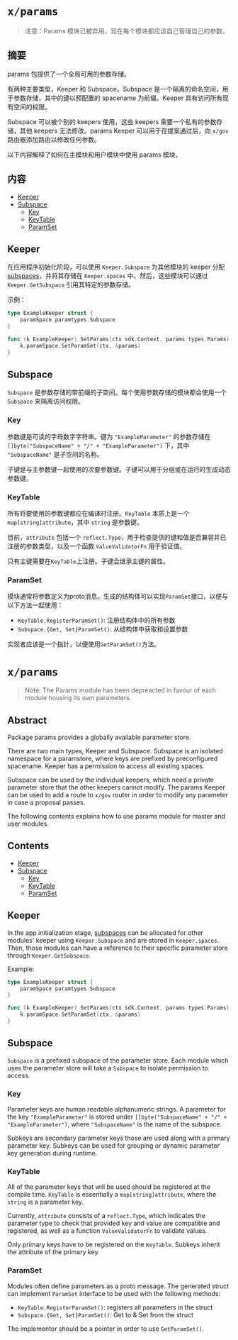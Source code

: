 # `x/params`

> 注意：Params 模块已被弃用，现在每个模块都应该自己管理自己的参数。

## 摘要

params 包提供了一个全局可用的参数存储。

有两种主要类型，Keeper 和 Subspace。Subspace 是一个隔离的命名空间，用于参数存储，其中的键以预配置的 spacename 为前缀。Keeper 具有访问所有现有空间的权限。

Subspace 可以被个别的 keepers 使用，这些 keepers 需要一个私有的参数存储，其他 keepers 无法修改。params Keeper 可以用于在提案通过后，向 `x/gov` 路由器添加路由以修改任何参数。

以下内容解释了如何在主模块和用户模块中使用 params 模块。

## 内容

* [Keeper](#keeper)
* [Subspace](#subspace)
    * [Key](#key)
    * [KeyTable](#keytable)
    * [ParamSet](#paramset)

## Keeper

在应用程序初始化阶段，可以使用 `Keeper.Subspace` 为其他模块的 keeper 分配 [subspaces](#subspace)，并将其存储在 `Keeper.spaces` 中。然后，这些模块可以通过 `Keeper.GetSubspace` 引用其特定的参数存储。

示例：

```go
type ExampleKeeper struct {
	paramSpace paramtypes.Subspace
}

func (k ExampleKeeper) SetParams(ctx sdk.Context, params types.Params) {
	k.paramSpace.SetParamSet(ctx, &params)
}
```

## Subspace

`Subspace` 是参数存储的带前缀的子空间。每个使用参数存储的模块都会使用一个 `Subspace` 来隔离访问权限。

### Key

参数键是可读的字母数字字符串。键为 `"ExampleParameter"` 的参数存储在 `[]byte("SubspaceName" + "/" + "ExampleParameter")` 下，其中 `"SubspaceName"` 是子空间的名称。

子键是与主参数键一起使用的次要参数键。子键可以用于分组或在运行时生成动态参数键。

### KeyTable

所有将要使用的参数键都应在编译时注册。`KeyTable` 本质上是一个 `map[string]attribute`，其中 `string` 是参数键。

目前，`attribute` 包括一个 `reflect.Type`，用于检查提供的键和值是否兼容并已注册的参数类型，以及一个函数 `ValueValidatorFn` 用于验证值。

只有主键需要在`KeyTable`上注册。子键会继承主键的属性。

### ParamSet

模块通常将参数定义为proto消息。生成的结构体可以实现`ParamSet`接口，以便与以下方法一起使用：

* `KeyTable.RegisterParamSet()`: 注册结构体中的所有参数
* `Subspace.{Get, Set}ParamSet()`: 从结构体中获取和设置参数

实现者应该是一个指针，以便使用`GetParamSet()`方法。




# `x/params`

> Note: The Params module has been depreacted in favour of each module housing its own parameters. 

## Abstract

Package params provides a globally available parameter store.

There are two main types, Keeper and Subspace. Subspace is an isolated namespace for a
paramstore, where keys are prefixed by preconfigured spacename. Keeper has a
permission to access all existing spaces.

Subspace can be used by the individual keepers, which need a private parameter store
that the other keepers cannot modify. The params Keeper can be used to add a route to `x/gov` router in order to modify any parameter in case a proposal passes.

The following contents explains how to use params module for master and user modules.

## Contents

* [Keeper](#keeper)
* [Subspace](#subspace)
    * [Key](#key)
    * [KeyTable](#keytable)
    * [ParamSet](#paramset)

## Keeper

In the app initialization stage, [subspaces](#subspace) can be allocated for other modules' keeper using `Keeper.Subspace` and are stored in `Keeper.spaces`. Then, those modules can have a reference to their specific parameter store through `Keeper.GetSubspace`.

Example:

```go
type ExampleKeeper struct {
	paramSpace paramtypes.Subspace
}

func (k ExampleKeeper) SetParams(ctx sdk.Context, params types.Params) {
	k.paramSpace.SetParamSet(ctx, &params)
}
```

## Subspace

`Subspace` is a prefixed subspace of the parameter store. Each module which uses the
parameter store will take a `Subspace` to isolate permission to access.

### Key

Parameter keys are human readable alphanumeric strings. A parameter for the key
`"ExampleParameter"` is stored under `[]byte("SubspaceName" + "/" + "ExampleParameter")`,
	where `"SubspaceName"` is the name of the subspace.

Subkeys are secondary parameter keys those are used along with a primary parameter key.
Subkeys can be used for grouping or dynamic parameter key generation during runtime.

### KeyTable

All of the parameter keys that will be used should be registered at the compile
time. `KeyTable` is essentially a `map[string]attribute`, where the `string` is a parameter key.

Currently, `attribute` consists of a `reflect.Type`, which indicates the parameter
type to check that provided key and value are compatible and registered, as well as a function `ValueValidatorFn` to validate values.

Only primary keys have to be registered on the `KeyTable`. Subkeys inherit the
attribute of the primary key.

### ParamSet

Modules often define parameters as a proto message. The generated struct can implement
`ParamSet` interface to be used with the following methods:

* `KeyTable.RegisterParamSet()`: registers all parameters in the struct
* `Subspace.{Get, Set}ParamSet()`: Get to & Set from the struct

The implementor should be a pointer in order to use `GetParamSet()`.
